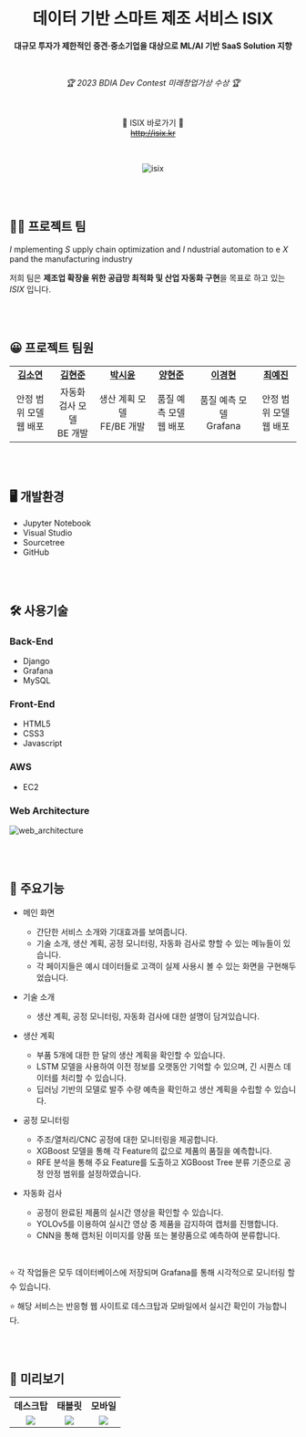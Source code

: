 <div align="center">
  
# 데이터 기반 스마트 제조 서비스 ISIX

**대규모 투자가 제한적인 중견·중소기업을 대상으로 ML/AI 기반 SaaS Solution 지향**

<br>

_🏆 2023 BDIA Dev Contest 미래창업가상 수상 🏆_

<br>

🔽 ISIX 바로가기 🔽<br>
~~<a href="http://isix.kr" style="color:black;">http://isix.kr</a>~~

<br>

![isix](https://github.com/s53uni/isix-project/assets/142832376/91cc31b7-f455-4dee-9551-f0efd87fe9ae)

</div>

<br><br>

## 🙋‍♂️ 프로젝트 팀

$I$ mplementing $S$ upply chain optimization and $I$ ndustrial automation to e $X$ pand the manufacturing industry

저희 팀은 **제조업 확장을 위한 공급망 최적화 및 산업 자동화 구현**을 목표로 하고 있는 $ISIX$ 입니다.

<br><br>

## 😀 프로젝트 팀원

<table align="center">
    <tr align="center">
        <td style="width:300px;"><a href="https://github.com/xx-Sommer-xx"><b>김소연</b></a></td>
        <td style="width:300px;"><a href="https://github.com/pikachamps"><b>김현준</b></a></td>
        <td style="width:300px;"><a href="https://github.com/s53uni"><b>박시윤</b></a></td>
        <td style="width:300px;"><a href="https://github.com/rgon26"><b>양현준</b></a></td>
        <td style="width:300px;"><a href="https://github.com/gustn1051"><b>이경현</b></a></td>
        <td style="width:300px;"><a href="https://github.com/Erin-53"><b>최예진</b></a></td>
    </tr>
    <tr align="center">
        <td>안정 범위 모델<br>웹 배포</td>
        <td>자동화 검사 모델<br>BE 개발</td>
        <td>생산 계획 모델<br>FE/BE 개발</td>
        <td>품질 예측 모델<br>웹 배포</td>
        <td>품질 예측 모델<br>Grafana</td>
        <td>안정 범위 모델<br>웹 배포</td>
    </tr>
</table>

<br><br>

## 🖥️ 개발환경
* Jupyter Notebook
* Visual Studio
* Sourcetree
* GitHub

<br><br>

## 🛠️ 사용기술
### Back-End
* Django
* Grafana
* MySQL

### Front-End
* HTML5
* CSS3
* Javascript

### AWS
* EC2

### Web Architecture

![web_architecture](https://github.com/s53uni/isix-project/assets/142832376/00af515f-5a54-481f-aef4-600a211f925e)
  
<br><br>

## 📌 주요기능

* 메인 화면
  - 간단한 서비스 소개와 기대효과를 보여줍니다.
  - 기술 소개, 생산 계획, 공정 모니터링, 자동화 검사로 향할 수 있는 메뉴들이 있습니다.
  - 각 페이지들은 예시 데이터들로 고객이 실제 사용시 볼 수 있는 화면을 구현해두었습니다.

* 기술 소개
  - 생산 계획, 공정 모니터링, 자동화 검사에 대한 설명이 담겨있습니다.
  
* 생산 계획
  - 부품 5개에 대한 한 달의 생산 계획을 확인할 수 있습니다.
  - LSTM 모델을 사용하여 이전 정보를 오랫동안 기억할 수 있으며, 긴 시퀀스 데이터를 처리할 수 있습니다.
  - 딥러닝 기반의 모델로 발주 수량 예측을 확인하고 생산 계획을 수립할 수 있습니다.
  
* 공정 모니터링
  - 주조/열처리/CNC 공정에 대한 모니터링을 제공합니다.
  - XGBoost 모델을 통해 각 Feature의 값으로 제품의 품질을 예측합니다.
  - RFE 분석을 통해 주요 Feature를 도출하고 XGBoost Tree 분류 기준으로 공정 안정 범위를 설정하였습니다.

* 자동화 검사
  - 공정이 완료된 제품의 실시간 영상을 확인할 수 있습니다.
  - YOLOv5를 이용하여 실시간 영상 중 제품을 감지하여 캡처를 진행합니다. 
  - CNN을 통해 캡처된 이미지를 양품 또는 불량품으로 예측하여 분류합니다.

<br>

⭐ 각 작업들은 모두 데이터베이스에 저장되며 Grafana를 통해 시각적으로 모니터링 할 수 있습니다.

⭐ 해당 서비스는 반응형 웹 사이트로 데스크탑과 모바일에서 실시간 확인이 가능합니다.

<br><br>

## 🔎 미리보기

<table align="center">
    <tr align="center">
        <td><b>데스크탑</b></td>
        <td><b>태블릿</b></td>
        <td><b>모바일</b></td>
    </tr>
    <tr align="center">
        <td><img src="https://github.com/s53uni/isix-project/assets/142832376/a2242374-55b1-494f-bd00-8376b5dea835.png"></td>
        <td><img src="https://github.com/s53uni/isix-project/assets/142832376/1055e703-5861-4bd8-b67e-6e9a8c5d92e5.png"></td>
        <td><img src="https://github.com/s53uni/isix-project/assets/142832376/6525fa09-02b8-4f8c-a116-b360bb14c6f4.png"></td>
    </tr>
</table>
